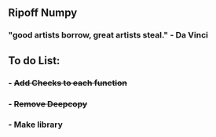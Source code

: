 ## Ripoff Numpy
### "good artists borrow, great artists steal." - Da Vinci
## To do List:
### - ~~Add Checks to each function~~
### - ~~Remove Deepcopy~~
### - Make library
